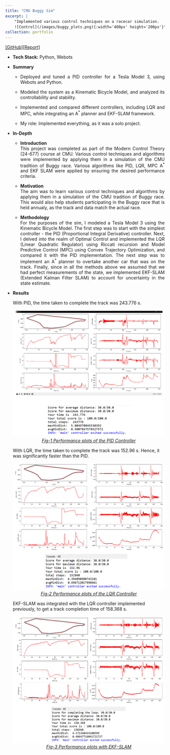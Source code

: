 ```yaml
---
title: "CMU Buggy Sim"
excerpt: |
    "Implemented various control techniques on a racecar simulation.  
    ![Control](/images/buggy_plots.png){:width='400px' height='200px'}" 
collection: portfolio
---
```


[[GitHub]](https://github.com/SahilTChaudhary/Modern-Control-Theory)[[Report]](http://sahiltchaudhary.github.io/files/CMUBuggy.pdf)

* <b>Tech Stack:</b> Python, Webots
* <b> Summary </b>
    -  <p style="text-align: justify;">Deployed and tuned a PID controller for a Tesla Model 3, using Webots and Python.</p>
    -  <p style="text-align: justify;">Modeled the system as a Kinematic Bicycle Model, and analyzed its controllability and stability.</p>
    -  <p style="text-align: justify;">Implemented and compared different controllers, including LQR and MPC, while integrating an A<sup>*</sup> planner and EKF-SLAM framework.</p>
    -  <p style="text-align: justify;">My role: Implemented everything, as it was a solo project.</p>

* <b>In-Depth</b>
    *  <p style="text-align: justify;"><b>Introduction</b><br>This project was completed as part of the Modern Control Theory (24-677) course at CMU. Various control techniques and algorithms were implemented by applying them in a simulation of the CMU tradition of Buggy race. Various algorithms like PID, LQR, MPC A<sup>*</sup> and EKF SLAM were applied by ensuring the desired performance criteria.</p>
  
    * <p style="text-align: justify;"><b>Motivation</b><br>The aim was to learn various control techniques and algorithms by applying them in a simulation of the CMU tradition of Buggy race. This would also help students participating in the Buggy race that is held annualy, as the track and data match the actual race.</p>

    * <p style="text-align: justify;"><b>Methodology</b><br> For the purposes of the sim, I modeled a Tesla Model 3 using the Kinematic Bicycle Model. The first step was to start with the simplest controller - the PID (Proportional Integral Derivative) controller. Next, I delved into the realm of Optimal Control and implemented the LQR (Linear Quadratic Regulator) using Riccati recursion and Model Predictive Control (MPC) using Convex Trajectory Optimization, and compared it with the PID implementation. The next step was to implement an A<sup>*</sup> planner to overtake another car that was on the track. Finally, since in all the methods above we assumed that we had perfect measurements of the state, we implemented EKF-SLAM (Extended Kalman Filter SLAM) to account for uncertainty in the state estimate.</p>

* <b>Results</b>
    <p>With PID, the time taken to complete the track was 243.776 s.</p>

    <div style="text-align:center">
    <img src="/images/buggy_pid_plots.png" alt="buggy_pid_plots" style="width:500px;height:400px;">
    </div>
    <figcaption style="text-align: center;"><u><em>Fig-1 Performance plots of the PID Controller</em></u></figcaption>

    <p>With LQR, the time taken to complete the track was 152.96 s. Hence, it was significantly faster than the PID.</p>

    <div style="text-align:center">
    <img src="/images/buggy_lqr_plots.png" alt="buggy_lqr_plots" style="width:500px;height:400px;">
    </div>
    <figcaption style="text-align: center;"><u><em>Fig-2 Performance plots of the LQR Controller</em></u></figcaption>

    <p>EKF-SLAM was integrated with the LQR controller implemented previously, to get a track completion time of 158.368 s.</p>

    <div style="text-align:center">
    <img src="/images/buggy_ekf_plots.png" alt="buggy_ekf_plots" style="width:500px;height:400px;">
    </div>
    <figcaption style="text-align: center;"><u><em>Fig-3 Performance plots with EKF-SLAM</em></u></figcaption>